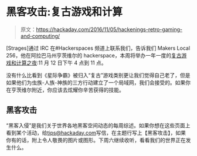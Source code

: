 # 黑客攻击:复古游戏和计算

> 原文：<https://hackaday.com/2016/11/05/hackenings-retro-gaming-and-computing/>

[Strages]通过 IRC 在#Hackerspaces 频道上联系我们，告诉我们 Makers Local 256，他在阿拉巴马州亨茨维尔的 hackerspace，本周将举办一年一度的[复古游戏和计算之夜](https://256.makerslocal.org/2016/10/11/retro-gaming-computing-night-2016/):11 月 12 日下午 4 点到 11 点。

没有什么比看到《星际争霸》被归入“复古”游戏类别更让我们觉得自己老了，但是如果他们为虫族-人族-神族的三方行动建立了一个局域网，我们会接受的。如果你在亨茨维尔附近，你应该去炫耀你辛苦获得的技能。

## 黑客攻击

“黑客入侵”是我们关于世界各地黑客空间动态的每周综述。如果你想在这些页面上看到某个活动，给[tips@hackaday.com](mailto:tips@hackaday.com?subject=[Hackenings])写信，在主题行写上【黑客攻击】，如果你有的话，附上令人敬畏的图片或图形。下周六继续收听，看看我们的世界正在发生什么。
